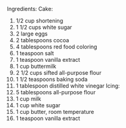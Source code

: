Ingredients:
Cake:
1) 1/2 cup shortening
2) 1 1/2 cups white sugar
3) 2 large eggs
4) 2 tablespoons cocoa
5) 4 tablespoons red food coloring
6) 1 teaspoon salt
7) 1 teaspoon vanilla extract
8) 1 cup buttermilk
9) 2 1/2 cups sifted all-purpose flour
10) 1 1/2 teaspoons baking soda
11) 1 tablespoon distilled white vinegar
Icing:
1) 5 tablespoons all-purpose flour
2) 1 cup milk
3) 1 cup white sugar
4) 1 cup butter, room temperature
5) 1 teaspoon vanilla extract
